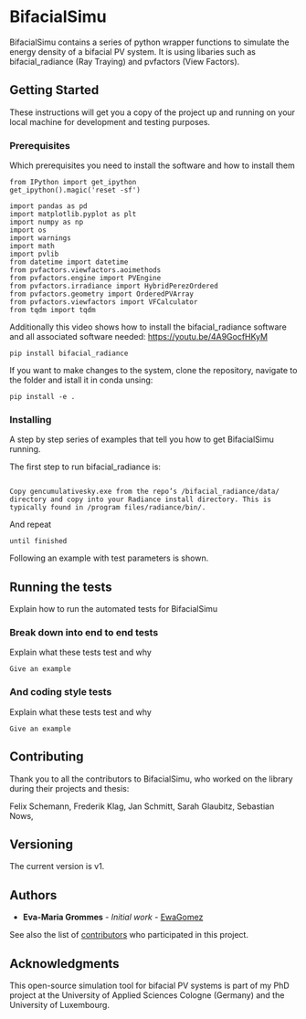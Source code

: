 # BifacialSimu

BifacialSimu contains a series of python wrapper functions to simulate the energy density of a bifacial PV system. It is using libaries such as bifacial_radiance (Ray Traying) and pvfactors (View Factors).

## Getting Started

These instructions will get you a copy of the project up and running on your local machine for development and testing purposes.

### Prerequisites

Which prerequisites you need to install the software and how to install them

```
from IPython import get_ipython
get_ipython().magic('reset -sf')

import pandas as pd
import matplotlib.pyplot as plt
import numpy as np
import os
import warnings
import math
import pvlib
from datetime import datetime
from pvfactors.viewfactors.aoimethods 
from pvfactors.engine import PVEngine
from pvfactors.irradiance import HybridPerezOrdered
from pvfactors.geometry import OrderedPVArray
from pvfactors.viewfactors import VFCalculator
from tqdm import tqdm
```

Additionally this video shows how to install the bifacial_radiance software and all associated software needed:
https://youtu.be/4A9GocfHKyM
```
pip install bifacial_radiance
```
If you want to make changes to the system, clone the repository, navigate to the folder and istall it in conda unsing:
```
pip install -e .
```


### Installing

A step by step series of examples that tell you how to get BifacialSimu running.

The first step to run bifacial_radiance is:

```

Copy gencumulativesky.exe from the repo’s /bifacial_radiance/data/ directory and copy into your Radiance install directory. This is typically found in /program files/radiance/bin/.

```

And repeat

```
until finished
```

Following an example with test parameters is shown.

## Running the tests

Explain how to run the automated tests for BifacialSimu

### Break down into end to end tests

Explain what these tests test and why

```
Give an example
```

### And coding style tests

Explain what these tests test and why

```
Give an example
```



## Contributing

Thank you to all the contributors to BifacialSimu, who worked on the library during their projects and thesis:

Felix Schemann, Frederik Klag, Jan Schmitt, Sarah Glaubitz, Sebastian Nows,

## Versioning

The current version is v1.

## Authors

* **Eva-Maria Grommes** - *Initial work* - [EwaGomez](https://github.com/EwaGomez)

See also the list of [contributors](https://github.com/your/project/contributors) who participated in this project.


## Acknowledgments

This open-source simulation tool for bifacial PV systems is part of my PhD project at the University of Applied Sciences Cologne (Germany) and the University of Luxembourg.

